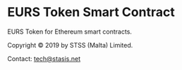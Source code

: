 # EURS Token Smart Contract #

EURS Token for Ethereum smart contracts.

Copyright © 2019 by STSS (Malta) Limited.

Contact: <tech@stasis.net>

